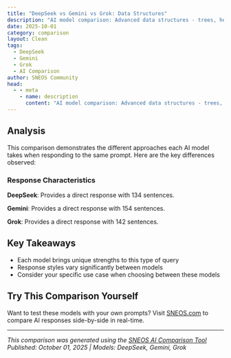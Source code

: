 ```yaml
---
title: "DeepSeek vs Gemini vs Grok: Data Structures"
description: "AI model comparison: Advanced data structures - trees, heaps, hash tables optimization..."
date: 2025-10-01
category: comparison
layout: Clean
tags:
  - DeepSeek
  - Gemini
  - Grok
  - AI Comparison
author: SNEOS Community
head:
  - - meta
    - name: description
      content: "AI model comparison: Advanced data structures - trees, heaps, hash tables optimization..."
---
```


<ChatComparison
  title="DeepSeek vs Gemini vs Grok: Data Structures"
  prompt="Advanced data structures - trees, heaps, hash tables optimization"
  :responses='{
    "DeepSeek": "Of course. This is an excellent and crucial topic for writing high-performance software. Let\u0027s break down the optimization techniques for trees, heaps, and hash tables, moving from core concepts to advanced strategies.\n\n### Core Philosophy of Optimization\nBefore diving in, remember the two golden rules:\n1.  **Choose the Right Tool:** The biggest optimization is selecting the correct data structure for your problem. A hash table optimized for O(1) lookups will never beat a heap for finding the min/max element, which is O(1).\n2.  **Know Your Data \u0026 Access Patterns:** Are you read-heavy or write-heavy? Is the data static or dynamic? Do you need in-order traversal? The answers dictate the optimal structure and configuration.\n\n---\n\n## 1. Hash Tables Optimization\n\nThe goal is to maintain the average O(1) time complexity for insertions, deletions, and lookups by minimizing **collisions**.\n\n### Key Optimization Techniques:\n\n**1. High-Quality Hash Function:**\n*   **Purpose:** Distributes keys uniformly across buckets.\n*   **Poor Hash:** For strings, using only the first character.\n*   **Good Hash:** Use cryptographic hashes (like SipHash, used by Python and Rust for security and performance) or well-tested general-purpose hashes (like MurmurHash, xxHash). For integers, a simple multiplication and bit-shift (Fibonacci hashing) works well.\n\n**2. Load Factor Management:**\n*   **What it is:** \u0060load_factor = number_of_items / number_of_buckets\u0060.\n*   **The Problem:** A high load factor (e.g., \u003E 0.75) drastically increases collisions, degrading performance to O(n) in the worst case.\n*   **The Solution:**\n    *   **Set a maximum load factor** (e.g., 0.75). When exceeded, **resize** the table (typically double the size) and **rehash** all elements.\n    *   **Optimization:** Pre-allocate the hash table to an expected size if known, to avoid expensive intermediate resizes.\n\n**3. Collision Resolution Strategy:**\n*   **Separate Chaining:** Each bucket is a linked list or a dynamic array (like a vector).\n    *   **Optimization:** When the list in a bucket gets long (e.g., \u003E 8), convert it to a **balanced BST (like a Red-Black Tree)** or a more cache-friendly **small array**. This prevents the worst-case O(n) lookup in a single bucket. (Java\u0027s \u0060HashMap\u0060 does this).\n*   **Open Addressing:** Store the entry directly in the array. On collision, probe for the next empty slot.\n    *   **Probing Strategies:**\n        *   **Linear Probing:** Check next slot. Simple, great cache locality, but prone to **clustering**.\n        *   **Quadratic Probing:** Reduces clustering. Check slot i, i\u002B1\u00B2, i\u002B2\u00B2, ...\n        *   **Double Hashing:** Use a second hash function to calculate the probe step. Best at avoiding clustering, but more expensive to compute.\n\n**4. Memory Layout \u0026 Cache Performance:**\n*   Store keys and values together in the same array (if the hash table is the owner) for better cache locality during linear probing or scanning a bucket\u0027s chain.\n*   For separate chaining, use a **memory pool allocator** for the nodes to avoid memory fragmentation and improve cache coherence.\n\n---\n\n## 2. Heaps (Priority Queues) Optimization\n\nThe goal is to maintain efficient O(log n) insertions and O(log n) extract-min/max operations.\n\n### Key Optimization Techniques:\n\n**1. Underlying Data Structure:**\n*   The classic **Binary Heap** is implemented as an array. It\u0027s simple and has good cache performance for the top elements.\n*   **d-ary Heap:** A generalization where each node has \u0060d\u0060 children instead of 2.\n    *   **Higher \u0060d\u0060:** Faster \u0060insert\u0060/\u0060decrease-key\u0060 operations (shallower tree).\n    *   **Lower \u0060d\u0060:** Faster \u0060extract-min\u0060 operations (fewer comparisons per level).\n    *   **Optimization:** Tune \u0060d\u0060 based on your operation ratio. A common choice is a **4-ary heap**.\n\n**2. The \u0060decrease-key\u0060 Operation:**\n*   This is critical for algorithms like Dijkstra\u0027s and A*.\n*   A standard binary heap requires O(n) to find the element to decrease, then O(log n) to bubble it up. **Total: O(n)**.\n*   **Optimization: Use a more advanced heap:**\n    *   **Fibonacci Heap:** Has O(1) *amortized* \u0060decrease-key\u0060 and \u0060insert\u0060, making it theoretically optimal for graph algorithms. However, it has high constant factors and complexity.\n    *   **Pairing Heap:** Simpler than Fibonacci Heap, with excellent practical performance for \u0060decrease-key\u0060 operations.\n\n**3. Memory and Cache:**\n*   The standard array-based heap is already very cache-friendly. Access patterns are predictable.\n*   For very large heaps, a **B-Heap** layout can be used to optimize cache misses by grouping levels together.\n\n**4. Heapify a Collection:**\n*   Building a heap from an unsorted array of \u0060n\u0060 elements can be done in **O(n)** time using a \u0022bottom-up heapify\u0022 process, which is more efficient than inserting each of the \u0060n\u0060 elements individually (O(n log n)).\n\n---\n\n## 3. Trees Optimization\n\nTrees are a vast category. We\u0027ll focus on self-balancing Binary Search Trees (BSTs) like AVL, Red-Black Trees, and B-Trees.\n\n### Key Optimization Techniques:\n\n**1. Choose the Right Balancing Act:**\n*   **AVL Tree:** More strictly balanced than Red-Black. **Faster for lookup-intensive** workloads because the tree is shallower. Slightly slower inserts/deletes due to more rotations.\n*   **Red-Black Tree:** Provides \u0022good enough\u0022 balance. **Faster for write-intensive** workloads (used in Linux kernel CPU scheduler, Java\u0027s \u0060TreeMap\u0060, C\u002B\u002B\u0027s \u0060std::map\u0060).\n*   **Splay Tree:** Moves frequently accessed elements to the root. Excellent for **temporal locality** (caching). No guaranteed O(log n) but great amortized performance.\n\n**2. B-Trees for Disk-Based Storage:**\n*   **The Problem:** Binary tree nodes can be scattered in memory, causing cache misses. On disk, this means expensive disk seeks.\n*   **The Solution: B-Trees (and B\u002B Trees).**\n    *   A single node holds **many keys** (e.g., hundreds).\n    *   The high **branching factor** creates a very short, fat tree.\n    *   **Optimization:** A node is typically sized to fit within a single **disk block page** (e.g., 4KB). Reading one node from disk fetches many keys at once. This is why B\u002B Trees are the backbone of almost all modern databases and filesystems.\n\n**3. Memory Layout:**\n*   **Node-Based Allocation:** Traditional pointers (\u0060left\u0060, \u0060right\u0060). Flexible but poor cache locality.\n*   **Array-Based (Implicit) Layout:** Like a heap, store the tree in an array. Great for complete trees but expensive for modifications.\n*   **Pool Allocator:** Allocate all nodes from a contiguous memory pool. This improves locality as nodes are physically closer together.\n\n**4. Cache-Oblivious B-Trees (The Van Emde Boas Layout):**\n*   An advanced memory layout for static trees that is optimized for all levels of the CPU cache hierarchy without needing to know the cache sizes. It\u0027s complex to implement but provides excellent performance for large, read-only trees.\n\n---\n\n## Comparative Summary \u0026 When to Use\n\n| Data Structure | Best For | Key Optimization Levers |\n| :--- | :--- | :--- |\n| **Hash Table** | Fast O(1) lookups, inserts, deletes. No ordering. | **Load Factor**, **Hash Function**, **Collision Strategy** (Open Addressing vs. Chaining). |\n| **Heap (Priority Queue)** | Always need the min/max element. Scheduling. | **d-ary Heap** (tune \u0060d\u0060), **Specialized Heaps** (Fibonacci, Pairing) for \u0060decrease-key\u0060. |\n| **BST (AVL/Red-Black)** | Ordered data, range queries, in-order traversal. | **Choice of Tree** (AVL for reads, RB for writes), **Memory Pool** for nodes. |\n| **B-Tree / B\u002B Tree** | Databases, file systems, very large datasets on disk. | **Node Size** (fit to disk page), **High Branching Factor**. |\n\n### Advanced Scenario: Building a High-Frequency Trading Order Book\n\nThis perfectly illustrates the need to combine these structures:\n\n*   **Problem:** You need to match buy/sell orders by price and time. You need to:\n    1.  **Find the best bid/ask (min/max price)** instantly.\n    2.  **Add new orders** quickly.\n    3.  **Cancel existing orders** quickly.\n    4.  **Iterate through price levels.**\n\n*   **Naive Solution:** A single Red-Black tree sorted by price. O(log n) for all operations.\n\n*   **Optimized Solution:**\n    1.  **Hash Table (\u0060order_id -\u003E order_info\u0060):** For O(1) order cancellation by its unique ID. The \u0060order_info\u0060 contains a pointer to its node in the heap.\n    2.  **Heap for each side (Min-Heap for As",
    "Gemini": "Okay, let\u0027s dive into advanced data structures, focusing on trees, heaps, and hash tables, and how to optimize them.\n\n**1. Trees**\n\nTrees are hierarchical data structures with a root node and connected child nodes.  They\u0027re fundamental for representing relationships, organizing data, and enabling efficient search and retrieval.\n\n*   **Types of Trees:**\n\n    *   **Binary Trees:**  Each node has at most two children (left and right).\n    *   **Binary Search Trees (BSTs):**  A binary tree with the property that for each node, all nodes in its left subtree have values less than the node\u0027s value, and all nodes in its right subtree have values greater than the node\u0027s value.  Crucial for efficient searching (O(log n) average).\n    *   **AVL Trees:** Self-balancing BSTs.  They maintain a balanced structure by performing rotations (single or double) to ensure the height difference between the left and right subtrees of any node is at most 1.  Guaranteed O(log n) search, insertion, and deletion.\n    *   **Red-Black Trees:**  Another type of self-balancing BST.  Uses \u0022color\u0022 attributes (red or black) to nodes and enforces specific rules to maintain balance. Similar performance guarantees to AVL trees (O(log n)).  Generally preferred over AVL trees in practice due to simpler implementation.\n    *   **B-Trees:** Optimized for disk-based storage (databases, file systems). Nodes can have many children, reducing the height of the tree and minimizing disk accesses during search.\n    *   **Tries (Prefix Trees):**  Used for storing strings, where each node represents a character.  Excellent for prefix-based searches and auto-completion.\n    *   **Segment Trees:**  Efficiently store and query information about intervals or segments.  Used for range queries like sum, min, max within a specified range.\n    *   **Fenwick Trees (Binary Indexed Trees):**  Another data structure for range queries, often simpler to implement than Segment Trees.\n\n*   **Optimization Techniques for Trees:**\n\n    *   **Balancing:**  The key to optimizing BSTs.  AVL and Red-Black trees are designed to maintain balance automatically, ensuring logarithmic time complexity for search, insertion, and deletion.  Choose the appropriate self-balancing tree based on your specific needs and implementation complexity tolerance.\n    *   **Tree Traversal Optimization:**  Techniques to improve the efficiency of visiting each node in the tree.\n        *   **Iterative Traversal:**  Using stacks or queues to avoid recursion, which can be more memory-efficient and avoid stack overflow issues.\n        *   **Morris Traversal:**  A space-efficient in-order traversal algorithm that doesn\u0027t use recursion or a stack.  Modifies the tree temporarily during traversal.\n    *   **Caching:**  If specific nodes are frequently accessed, consider caching their values to avoid repeated traversals.\n    *   **Memory Allocation:**  For large trees, use custom memory allocators to reduce memory fragmentation and improve performance.  Object pools can be useful.\n    *   **Node Structure:** Design the node structure to be as compact as possible to minimize memory usage. Use appropriate data types (e.g., \u0060int\u0060 instead of \u0060long\u0060 if the values are small enough).\n    *   **Lazy Propagation:**  In segment trees, delay updating the underlying array until necessary, improving efficiency for range updates.\n\n**2. Heaps**\n\nHeaps are tree-based data structures that satisfy the heap property: the value of each node is greater than or equal to (in a max-heap) or less than or equal to (in a min-heap) the value of its children.  Heaps are commonly used for priority queues, heap sort, and graph algorithms.\n\n*   **Types of Heaps:**\n\n    *   **Binary Heaps:** The most common type.  Represented as a complete binary tree (all levels are filled except possibly the last level, which is filled from left to right).\n    *   **Binomial Heaps:**  A collection of binomial trees, each of which is a heap.  Provide efficient merging operations.\n    *   **Fibonacci Heaps:**  A more advanced type of heap that offers amortized constant-time complexity for some operations, like \u0060insert\u0060 and \u0060decrease-key\u0060.  Used in some efficient graph algorithms (e.g., Dijkstra\u0027s algorithm).\n    *   **D-ary Heaps:**  Each node has \u0060d\u0060 children. Can be more efficient than binary heaps for certain operations, depending on the value of \u0060d\u0060.\n\n*   **Optimization Techniques for Heaps:**\n\n    *   **Efficient Heapify:**  The \u0060heapify\u0060 operation converts an arbitrary array into a heap. An optimized bottom-up heapify is generally faster than a top-down approach.\n    *   **Array-Based Representation:**  Binary heaps are typically implemented using an array, which provides efficient access to parent and child nodes using simple arithmetic (index * 2 for left child, index * 2 \u002B 1 for right child, index / 2 for parent).\n    *   **Pre-allocation:**  If the maximum size of the heap is known in advance, pre-allocate the underlying array to avoid dynamic resizing, which can be expensive.\n    *   **Lazy Deletion:** Instead of physically removing elements from the heap, mark them as deleted.  When the top element is marked as deleted, repeatedly remove it until a valid element is found.  This can be useful if deletions are frequent.\n    *   **Cache-Friendliness:** For large heaps, try to arrange the elements in memory to improve cache locality.  This can involve techniques like tiling or reordering the array.\n    *   **Specialized Heap Implementations:**  Consider using specialized heap implementations (e.g., Fibonacci heaps) if your application requires efficient \u0060decrease-key\u0060 operations.\n    *   **Use Built-in Libraries:** Many languages provide optimized heap implementations (e.g., \u0060heapq\u0060 in Python, \u0060PriorityQueue\u0060 in Java, \u0060std::priority_queue\u0060 in C\u002B\u002B).  Leverage these libraries whenever possible.\n\n**3. Hash Tables**\n\nHash tables (also known as hash maps) are data structures that store key-value pairs.  They provide average-case O(1) time complexity for insertion, deletion, and lookup operations, making them incredibly useful for implementing dictionaries, caches, and other associative data structures.\n\n*   **Components of a Hash Table:**\n\n    *   **Hash Function:** A function that maps keys to indices in an array (the hash table).  A good hash function should distribute keys evenly across the table to minimize collisions.\n    *   **Collision Handling:**  Strategies for dealing with cases where different keys map to the same index.\n    *   **Underlying Array:** The array that stores the key-value pairs (or pointers to them).\n\n*   **Collision Handling Techniques:**\n\n    *   **Chaining (Separate Chaining):**  Each index in the array points to a linked list (or other data structure) that stores all the key-value pairs that hash to that index.\n    *   **Open Addressing:**  If a collision occurs, probe for an empty slot in the array.\n        *   **Linear Probing:**  Probes consecutive slots in the array (e.g., index \u002B 1, index \u002B 2, ...).  Can lead to clustering.\n        *   **Quadratic Probing:**  Probes slots using a quadratic function (e.g., index \u002B 1\u003Csup\u003E2\u003C/sup\u003E, index \u002B 2\u003Csup\u003E2\u003C/sup\u003E, ...).  Reduces clustering compared to linear probing.\n        *   **Double Hashing:**  Uses a second hash function to determine the probe sequence.  Often the most effective open addressing technique.\n\n*   **Optimization Techniques for Hash Tables:**\n\n    *   **Good Hash Function:**  The most crucial aspect of hash table performance.\n        *   **Uniform Distribution:** Aim for a hash function that distributes keys uniformly across the table to minimize collisions.\n        *   **Fast Computation:**  The hash function should be computationally efficient to avoid becoming a bottleneck.\n        *   **Consider Key Properties:**  Tailor the hash function to the characteristics of your keys.  For example, if you\u0027re hashing strings, consider using a well-known string hashing algorithm (e.g., MurmurHash, FNV hash).\n    *   **Appropriate Load Factor:**  The load factor is the ratio of the number of entries to the capacity of the hash table.  A high load factor increases the likelihood of collisions, while a low load factor wastes memory.  A typical load factor is around 0.75.\n    *   **Resizing:** When the load factor exceeds a threshold, resize the hash table to a larger capacity.  This involves rehashing all the existing keys, which can be an expensive operation.\n        *   **Dynamic Resizing:**  Resize the table by a constant factor (e.g., doubling the capacity).\n        *   **Incremental Resizing:**  Spread the cost of resizing over multiple operations by gradually moving elements to the new table as operations occur.\n    *   **Choice of Collision Resolution:**\n        *   **Chaining:**  Simple to implement but can lead to performance degradation if the linked lists become long. Consider using a more efficient data structure for the chains (e.g., a balanced BST) if the number of collisions is high.\n        *   **Open Addressing:** Can be more space-efficient than chaining but requires careful consideration of the probing strategy to avoid clustering.  Double hashing is often a good choice.\n    *   **Cuckoo Hashing:**  A more advanced technique that uses multiple hash functions and moves elements around the table when collisions occur.  Can provide excellent performance but is more complex to implement.\n    *   **Cache-Aware Hashing:**  For very large hash tables, consider techniques to improve cache locality. This can involve grouping related keys together in memory or using a cache-conscious hash function.\n    *   **Use Built-in Libraries:**  Most languages provide highly optimized hash table implementations (e.g., \u0060std::unordered_map\u0060 in C\u002B\u002B, \u0060HashMap\u0060 in Java, \u0060dict\u0060 in Python).  Leverage these libraries whenever possible.\n    *   **Custom Memory Allocation:** For very large hash tables, custom memory management can avoid fragmentation and improve performance.\n    *   **Key Interning:** If you\u0027re storing the same keys multiple times (e.g., strings), intern them (store each unique key only once) to save memory and improve performance.\n\n**General Optimization Tips (Applicable to All Data Structures):**\n\n*   **Profiling:**  Use profiling tools to identify performance bottlenecks in your code.\n*   **Benchmarking:**  Measure the performance of different data structures and algorithms to determine which one is best suited for your specific needs.\n*   **Premature Optimization is the Root of All Evil:**  Don\u0027t optimize until you\u0027ve identified a performance problem.  Write clear, concise code first, and then optimize only if necessary.\n*   **Consider Space-Time Tradeoffs:**  Sometimes, you can improve performance by using more memory, or vice versa.  Choose the tradeoff that makes sense for your application.\n*   **Understand Your Data:**  The characteristics of your data can significantly impact the performance of different data structures and algorithms.  Choose the data structure that is best suited for the type of data you\u0027re working with.\n*   **Choose the Right Tool for the Job:**  Don\u0027t try to reinvent the wheel.  Use existing libraries and data structures whenever possible.  They are often highly optimized and well-tested.\n*   **Algorithmic Complexity:** Understand the Big O notation complexity of your algorithms. Strive for algorithms with lower complexity for large datasets.\n*   **Code Review:** Have your code reviewed by others to catch potential performance problems and areas for improvement.\n\n**Example Scenario and Data Structure Choice:**\n\nLet\u0027s say you need to implement a system that stores and retrieves user profiles based on their user ID. You expect to have millions of users, and you need to be able to retrieve profiles very quickly.\n\n*   **Best Choice:**  A Hash Table.\n\n    *   **Why:** Hash tables provide average-case O(1) lookup, insertion, and deletion. This makes them ideal for fast key-value lookups, which is exactly what you need for retrieving user profiles based on user ID.\n    *   **Optimization:**\n        *   Use a high-quality hash function that distributes user IDs evenly across the table.\n        *   Choose an appropriate load factor to balance memory usage and collision rate.\n        *   Implement dynamic resizing to handle growth in the number of users.\n        *   Consider using a built-in hash table implementation (e.g., \u0060HashMap\u0060 in Java) for optimal performance.\n\n**In Summary:**\n\nOptimizing advanced data structures involves a combination of understanding the underlying principles, choosing the right data structure for the job, and applying appropriate optimization techniques. Profiling and benchmarking are essential for identifying and addressing performance bottlenecks. Remember to prioritize clarity and maintainability when writing code, and only optimize when necessary. Good luck!\n",
    "Grok": "Advanced data structures like **trees**, **heaps**, and **hash tables** are critical for solving complex problems efficiently in computer science. They provide specific advantages in terms of time and space complexity for operations like searching, insertion, deletion, and sorting. Optimizations of these data structures can further improve their performance for specific use cases. Below is an in-depth discussion of these structures, along with common optimizations.\n\n---\n\n### 1. Trees\nTrees are hierarchical data structures with a root node and child nodes. They are used in applications like file systems, databases (e.g., B-trees for indexing), and parsing (e.g., syntax trees).\n\n#### Types of Trees\n- **Binary Search Tree (BST):** A binary tree where the left subtree of a node contains values less than the node, and the right subtree contains values greater than the node.\n  - Time Complexity: \n    - Average: O(log n) for search, insert, delete.\n    - Worst Case: O(n) if the tree is unbalanced (e.g., degenerates into a linked list).\n- **AVL Tree:** A self-balancing BST where the height difference between left and right subtrees of any node is at most 1.\n  - Time Complexity: O(log n) for all operations due to balancing (rotations after insertions/deletions).\n- **Red-Black Tree:** A self-balancing BST with additional color properties (red or black) to ensure balance.\n  - Time Complexity: O(log n) for all operations, with fewer rotations compared to AVL trees.\n- **B-Tree and B\u002B Tree:** Used in databases and file systems to handle large datasets.\n  - Time Complexity: O(log n) for search, insert, and delete, optimized for disk I/O by minimizing height.\n\n#### Tree Optimizations\n1. **Balancing:** Use self-balancing trees (AVL, Red-Black) to avoid worst-case linear time complexities in BSTs.\n2. **Splay Trees:** A self-adjusting BST where recently accessed elements are moved to the root (amortized O(log n) time per operation). Useful for applications with temporal locality (e.g., caching).\n3. **Treaps:** A hybrid of BST and heap (uses priorities) to achieve randomized balancing, avoiding worst-case scenarios.\n4. **Memory Optimization:** Use compact representations like binary heap arrays for complete binary trees or pointer compression in memory-constrained environments.\n5. **Cache Awareness:** Design traversals (e.g., level-order) or store nodes in contiguous memory to improve cache locality.\n\n#### Applications\n- Hierarchical data representation (e.g., DOM in web browsers).\n- Efficient searching and sorting (e.g., BST for dictionary operations).\n- Databases and file systems (B-Trees/B\u002B Trees for indexing).\n\n---\n\n### 2. Heaps\nA heap is a complete binary tree that satisfies the heap property (max-heap: parent \u003E children; min-heap: parent \u003C children). Heaps are often implemented as arrays for efficiency.\n\n#### Time Complexities (Binary Heap)\n- Insertion: O(log n)\n- Extract Min/Max: O(log n)\n- Build Heap: O(n)\n- Peek Min/Max: O(1)\n\n#### Types of Heaps\n- **Binary Heap:** The simplest form, used in priority queues and heap sort.\n- **Fibonacci Heap:** Supports faster amortized operations (e.g., decrease-key in O(1)) than binary heaps, used in algorithms like Dijkstra\u2019s.\n- **Binomial Heap:** Supports efficient merging of heaps, useful in certain graph algorithms.\n- **D-ary Heap:** A generalization of binary heaps with d children per node, reducing height but increasing time for operations like insertion.\n\n#### Heap Optimizations\n1. **Decrease-Key Operation:** Use Fibonacci heaps for algorithms like Dijkstra\u2019s where decrease-key operations are frequent (amortized O(1) vs. O(log n) in binary heaps).\n2. **Memory Efficiency:** Store heaps as arrays instead of explicit tree structures to save space and improve cache performance.\n3. **Batch Operations:** For applications with frequent insertions, build the heap once using O(n) build-heap operation rather than n individual O(log n) insertions.\n4. **Custom Comparators:** Tailor the heap property (e.g., using custom comparison functions) for domain-specific priorities.\n5. **Hybrid Structures:** Use pairing heaps or soft heaps for specific trade-offs between simplicity and performance.\n\n#### Applications\n- Priority Queues (e.g., task scheduling).\n- Graph Algorithms (e.g., Dijkstra\u2019s shortest path).\n- Sorting (Heap Sort, O(n log n) time).\n\n---\n\n### 3. Hash Tables\nHash tables (or hash maps) are data structures that map keys to values using a hash function to compute an index into an array. They provide average-case O(1) time complexity for lookups, insertions, and deletions.\n\n#### Core Concepts\n- **Hash Function:** Maps keys to indices. A good hash function minimizes collisions.\n- **Collisions:** Occur when multiple keys map to the same index. Resolved via:\n  - **Chaining:** Store a linked list of entries at each index.\n  - **Open Addressing:** Probe for an empty slot (linear probing, quadratic probing, double hashing).\n- **Load Factor (\u03B1):** Ratio of entries to table size. High \u03B1 increases collisions; typically kept below 0.7-0.8.\n\n#### Time Complexities\n- Average Case: O(1) for search, insert, delete (assuming good hash function and low load factor).\n- Worst Case: O(n) if many collisions occur (e.g., bad hashing or high load factor).\n\n#### Hash Table Optimizations\n1. **Better Hash Functions:** Use robust hash functions (e.g., MurmurHash, SipHash) to minimize collisions and distribute keys uniformly.\n2. **Dynamic Resizing:** Double or halve the table size when the load factor exceeds a threshold (amortized O(1) per operation). Use a good growth factor (e.g., 2x) to balance memory and performance.\n3. **Collision Resolution Strategies:**\n   - Prefer chaining for simplicity and better worst-case performance.\n   - Use open addressing with quadratic probing or double hashing to avoid clustering.\n4. **Prime Table Size:** Choose table sizes as prime numbers to reduce collision probability (reduces patterns in hash distribution).\n5. **Cache-Friendly Design:** In open addressing, design probing sequences to minimize cache misses (e.g., linear probing is cache-friendly but prone to clustering).\n6. **Cuckoo Hashing:** Use two hash functions and two tables, guaranteeing O(1) lookups in the worst case, at the cost of more complex insertions.\n7. **Robin Hood Hashing:** In open addressing, steal slots from \u201Crich\u201D keys (keys close to their ideal position) for \u201Cpoor\u201D keys (keys far away), reducing variance in probe lengths.\n8. **Perfect Hashing:** For static key sets, design a hash function with no collisions (O(1) worst-case lookup), often used in compilers or databases.\n\n#### Applications\n- Dictionaries and key-value stores (e.g., Python\u2019s dict, Java\u2019s HashMap).\n- Caching (e.g., memoization, database caching).\n- Symbol tables in compilers.\n\n---\n\n### Comparative Analysis of Structures\n| **Data Structure** | **Search**       | **Insert**       | **Delete**       | **Use Case**                     |\n|---------------------|------------------|------------------|------------------|----------------------------------|\n| Binary Search Tree  | O(log n) avg     | O(log n) avg     | O(log n) avg     | Dynamic ordered data            |\n| AVL/Red-Black Tree  | O(log n)         | O(log n)         | O(log n)         | Guaranteed balanced performance |\n| Binary Heap         | O(n)             | O(log n)         | O(log n)         | Priority queues, sorting        |\n| Fibonacci Heap      | O(log n) amort   | O(1) amort       | O(log n) amort   | Graph algorithms (e.g., Dijkstra\u2019s) |\n| Hash Table          | O(1) avg         | O(1) avg         | O(1) avg         | Fast lookups, key-value pairs   |\n\n---\n\n### Practical Optimization Tips\n1. **Profile First:** Before optimizing, use profiling tools to identify bottlenecks in your application. Optimize only where it matters.\n2. **Choose the Right Structure:** Match the data structure to the workload (e.g., hash tables for fast lookups, heaps for priority-based operations, balanced trees for ordered data).\n3. **Memory vs. Speed Trade-off:** In memory-constrained environments, prioritize compact representations (e.g., array-based heaps over pointer-based trees).\n4. **Concurrency:** Use concurrent hash tables (e.g., Java\u2019s ConcurrentHashMap) or lock-free trees for multi-threaded applications.\n\n---\n\nThese advanced data structures and their optimizations form the backbone of efficient algorithms in real-world systems. For deeper dives into specific structures or algorithms (e.g., implementing a custom hash function or a specific tree balancing technique), let me know!"
  }'
  published-date="11:39"
/>

## Analysis

This comparison demonstrates the different approaches each AI model takes when responding to the same prompt. Here are the key differences observed:

### Response Characteristics

**DeepSeek**: Provides a direct response with 134 sentences. 

**Gemini**: Provides a direct response with 154 sentences. 

**Grok**: Provides a direct response with 142 sentences. 

## Key Takeaways

- Each model brings unique strengths to this type of query
- Response styles vary significantly between models
- Consider your specific use case when choosing between these models

## Try This Comparison Yourself

Want to test these models with your own prompts? Visit [SNEOS.com](https://sneos.com) to compare AI responses side-by-side in real-time.

---

*This comparison was generated using the [SNEOS AI Comparison Tool](https://sneos.com)*
*Published: October 01, 2025 | Models: DeepSeek, Gemini, Grok*
